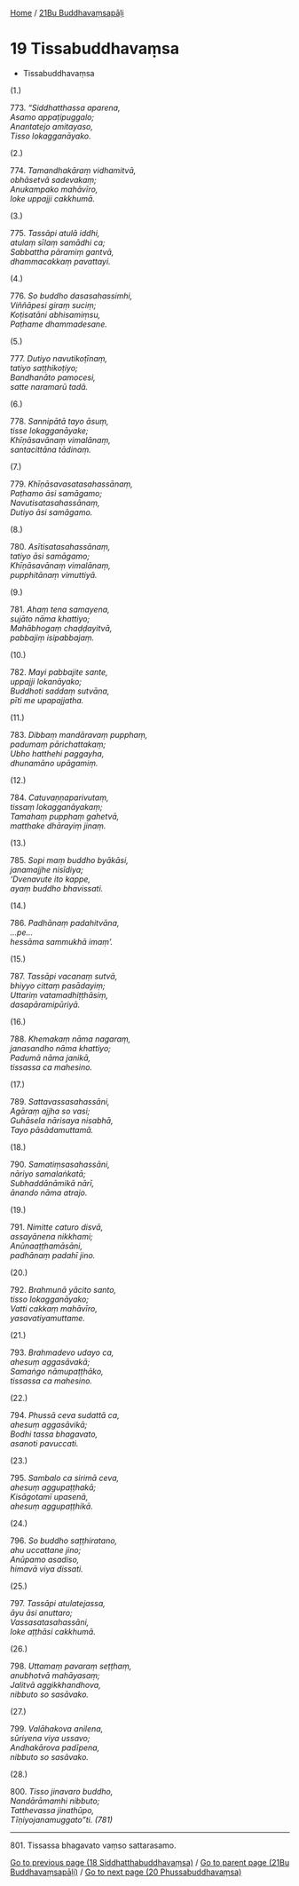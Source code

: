 
[Home](/) / [21Bu Buddhavaṃsapāḷi](../21Bu.md)

# 19 Tissabuddhavaṃsa

* Tissabuddhavaṃsa

(1.)

773\. _“Siddhatthassa aparena,_  
_Asamo appaṭipuggalo;_  
_Anantatejo amitayaso,_  
_Tisso lokagganāyako._  


(2.)

774\. _Tamandhakāraṃ vidhamitvā,_  
_obhāsetvā sadevakaṃ;_  
_Anukampako mahāvīro,_  
_loke uppajji cakkhumā._  


(3.)

775\. _Tassāpi atulā iddhi,_  
_atulaṃ sīlaṃ samādhi ca;_  
_Sabbattha pāramiṃ gantvā,_  
_dhammacakkaṃ pavattayi._  


(4.)

776\. _So buddho dasasahassimhi,_  
_Viññāpesi giraṃ suciṃ;_  
_Koṭisatāni abhisamiṃsu,_  
_Paṭhame dhammadesane._  


(5.)

777\. _Dutiyo navutikoṭīnaṃ,_  
_tatiyo saṭṭhikoṭiyo;_  
_Bandhanāto pamocesi,_  
_satte naramarū tadā._  


(6.)

778\. _Sannipātā tayo āsuṃ,_  
_tisse lokagganāyake;_  
_Khīṇāsavānaṃ vimalānaṃ,_  
_santacittāna tādinaṃ._  


(7.)

779\. _Khīṇāsavasatasahassānaṃ,_  
_Paṭhamo āsi samāgamo;_  
_Navutisatasahassānaṃ,_  
_Dutiyo āsi samāgamo._  


(8.)

780\. _Asītisatasahassānaṃ,_  
_tatiyo āsi samāgamo;_  
_Khīṇāsavānaṃ vimalānaṃ,_  
_pupphitānaṃ vimuttiyā._  


(9.)

781\. _Ahaṃ tena samayena,_  
_sujāto nāma khattiyo;_  
_Mahābhogaṃ chaḍḍayitvā,_  
_pabbajiṃ isipabbajaṃ._  


(10.)

782\. _Mayi pabbajite sante,_  
_uppajji lokanāyako;_  
_Buddhoti saddaṃ sutvāna,_  
_pīti me upapajjatha._  


(11.)

783\. _Dibbaṃ mandāravaṃ pupphaṃ,_  
_padumaṃ pārichattakaṃ;_  
_Ubho hatthehi paggayha,_  
_dhunamāno upāgamiṃ._  


(12.)

784\. _Catuvaṇṇaparivutaṃ,_  
_tissaṃ lokagganāyakaṃ;_  
_Tamahaṃ pupphaṃ gahetvā,_  
_matthake dhārayiṃ jinaṃ._  


(13.)

785\. _Sopi maṃ buddho byākāsi,_  
_janamajjhe nisīdiya;_  
_‘Dvenavute ito kappe,_  
_ayaṃ buddho bhavissati._  


(14.)

786\. _Padhānaṃ padahitvāna,_  
_…pe…_  
_hessāma sammukhā imaṃ’._  


(15.)

787\. _Tassāpi vacanaṃ sutvā,_  
_bhiyyo cittaṃ pasādayiṃ;_  
_Uttariṃ vatamadhiṭṭhāsiṃ,_  
_dasapāramipūriyā._  


(16.)

788\. _Khemakaṃ nāma nagaraṃ,_  
_janasandho nāma khattiyo;_  
_Padumā nāma janikā,_  
_tissassa ca mahesino._  


(17.)

789\. _Sattavassasahassāni,_  
_Agāraṃ ajjha so vasi;_  
_Guhāsela nārisaya nisabhā,_  
_Tayo pāsādamuttamā._  


(18.)

790\. _Samatiṃsasahassāni,_  
_nāriyo samalaṅkatā;_  
_Subhaddānāmikā nārī,_  
_ānando nāma atrajo._  


(19.)

791\. _Nimitte caturo disvā,_  
_assayānena nikkhami;_  
_Anūnaaṭṭhamāsāni,_  
_padhānaṃ padahī jino._  


(20.)

792\. _Brahmunā yācito santo,_  
_tisso lokagganāyako;_  
_Vatti cakkaṃ mahāvīro,_  
_yasavatiyamuttame._  


(21.)

793\. _Brahmadevo udayo ca,_  
_ahesuṃ aggasāvakā;_  
_Samaṅgo nāmupaṭṭhāko,_  
_tissassa ca mahesino._  


(22.)

794\. _Phussā ceva sudattā ca,_  
_ahesuṃ aggasāvikā;_  
_Bodhi tassa bhagavato,_  
_asanoti pavuccati._  


(23.)

795\. _Sambalo ca sirimā ceva,_  
_ahesuṃ aggupaṭṭhakā;_  
_Kisāgotamī upasenā,_  
_ahesuṃ aggupaṭṭhikā._  


(24.)

796\. _So buddho saṭṭhiratano,_  
_ahu uccattane jino;_  
_Anūpamo asadiso,_  
_himavā viya dissati._  


(25.)

797\. _Tassāpi atulatejassa,_  
_āyu āsi anuttaro;_  
_Vassasatasahassāni,_  
_loke aṭṭhāsi cakkhumā._  


(26.)

798\. _Uttamaṃ pavaraṃ seṭṭhaṃ,_  
_anubhotvā mahāyasaṃ;_  
_Jalitvā aggikkhandhova,_  
_nibbuto so sasāvako._  


(27.)

799\. _Valāhakova anilena,_  
_sūriyena viya ussavo;_  
_Andhakārova padīpena,_  
_nibbuto so sasāvako._  


(28.)

800\. _Tisso jinavaro buddho,_  
_Nandārāmamhi nibbuto;_  
_Tatthevassa jinathūpo,_  
_Tīṇiyojanamuggato”ti. (781)_  


---

801\. Tissassa bhagavato vaṃso sattarasamo.



[Go to previous page (18 Siddhatthabuddhavaṃsa)](18.md) / [Go to parent page (21Bu Buddhavaṃsapāḷi)](0.md) / [Go to next page (20 Phussabuddhavaṃsa)](20.md)


